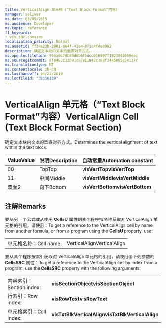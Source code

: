 ```yaml
---
title: VerticalAlign 单元格（“Text Block Format”内容）
manager: soliver
ms.date: 03/09/2015
ms.audience: Developer
ms.topic: reference
f1_keywords:
- vis_sdr.chm1105
localization_priority: Normal
ms.assetid: ff34a23b-2881-864f-42e4-871c4fde0992
description: 确定文本块内文本的垂直对齐方式。
ms.openlocfilehash: 954a0cf0b80d6b675dcc016997f1923041069eac
ms.sourcegitcommit: 8fe462c32b91c87911942c188f3445e85a54137c
ms.translationtype: MT
ms.contentlocale: zh-CN
ms.lasthandoff: 04/23/2019
ms.locfileid: "32356139"
---
```

# <a name="verticalalign-cell-text-block-format-section"></a><span data-ttu-id="13bc3-103">VerticalAlign 单元格（“Text Block Format”内容）</span><span class="sxs-lookup"><span data-stu-id="13bc3-103">VerticalAlign Cell (Text Block Format Section)</span></span>

<span data-ttu-id="13bc3-104">确定文本块内文本的垂直对齐方式。</span><span class="sxs-lookup"><span data-stu-id="13bc3-104">Determines the vertical alignment of text within the text block.</span></span>
  
|<span data-ttu-id="13bc3-105">**Value**</span><span class="sxs-lookup"><span data-stu-id="13bc3-105">**Value**</span></span>|<span data-ttu-id="13bc3-106">**说明**</span><span class="sxs-lookup"><span data-stu-id="13bc3-106">**Description**</span></span>|<span data-ttu-id="13bc3-107">**自动常量**</span><span class="sxs-lookup"><span data-stu-id="13bc3-107">**Automation constant**</span></span>|
|:-----|:-----|:-----|
| <span data-ttu-id="13bc3-108">0</span><span class="sxs-lookup"><span data-stu-id="13bc3-108">0</span></span>  <br/> | <span data-ttu-id="13bc3-109">Top</span><span class="sxs-lookup"><span data-stu-id="13bc3-109">Top</span></span>  <br/> |<span data-ttu-id="13bc3-110">**visVertTop**</span><span class="sxs-lookup"><span data-stu-id="13bc3-110">**visVertTop**</span></span> <br/> |
| <span data-ttu-id="13bc3-111">1</span><span class="sxs-lookup"><span data-stu-id="13bc3-111">1</span></span>  <br/> | <span data-ttu-id="13bc3-112">中间</span><span class="sxs-lookup"><span data-stu-id="13bc3-112">Middle</span></span>  <br/> |<span data-ttu-id="13bc3-113">**visVertMiddle**</span><span class="sxs-lookup"><span data-stu-id="13bc3-113">**visVertMiddle**</span></span> <br/> |
| <span data-ttu-id="13bc3-114">双面</span><span class="sxs-lookup"><span data-stu-id="13bc3-114">2</span></span>  <br/> | <span data-ttu-id="13bc3-115">向下</span><span class="sxs-lookup"><span data-stu-id="13bc3-115">Bottom</span></span>  <br/> |<span data-ttu-id="13bc3-116">**visVertBottom**</span><span class="sxs-lookup"><span data-stu-id="13bc3-116">**visVertBottom**</span></span> <br/> |
   
## <a name="remarks"></a><span data-ttu-id="13bc3-117">注解</span><span class="sxs-lookup"><span data-stu-id="13bc3-117">Remarks</span></span>

<span data-ttu-id="13bc3-118">要从另一个公式或从使用 **CellsU** 属性的某个程序按名称获取对 VerticalAlign 单元格的引用，请使用：</span><span class="sxs-lookup"><span data-stu-id="13bc3-118">To get a reference to the VerticalAlign cell by name from another formula, or from a program using the **CellsU** property, use:</span></span> 
  
|||
|:-----|:-----|
| <span data-ttu-id="13bc3-119">单元格名称：</span><span class="sxs-lookup"><span data-stu-id="13bc3-119">Cell name:</span></span>  <br/> | <span data-ttu-id="13bc3-120">VerticalAlign</span><span class="sxs-lookup"><span data-stu-id="13bc3-120">VerticalAlign</span></span>  <br/> |
   
<span data-ttu-id="13bc3-121">要从某个程序按索引获取对 VerticalAlign 单元格的引用，请使用带下列参数的 **CellsSRC** 属性：</span><span class="sxs-lookup"><span data-stu-id="13bc3-121">To get a reference to the VerticalAlign cell by index from a program, use the **CellsSRC** property with the following arguments:</span></span> 
  
|||
|:-----|:-----|
| <span data-ttu-id="13bc3-122">内容索引：</span><span class="sxs-lookup"><span data-stu-id="13bc3-122">Section index:</span></span>  <br/> |<span data-ttu-id="13bc3-123">**visSectionObject**</span><span class="sxs-lookup"><span data-stu-id="13bc3-123">**visSectionObject**</span></span> <br/> |
| <span data-ttu-id="13bc3-124">行索引：</span><span class="sxs-lookup"><span data-stu-id="13bc3-124">Row index:</span></span>  <br/> |<span data-ttu-id="13bc3-125">**visRowText**</span><span class="sxs-lookup"><span data-stu-id="13bc3-125">**visRowText**</span></span> <br/> |
| <span data-ttu-id="13bc3-126">单元格索引：</span><span class="sxs-lookup"><span data-stu-id="13bc3-126">Cell index:</span></span>  <br/> |<span data-ttu-id="13bc3-127">**visTxtBlkVerticalAlign**</span><span class="sxs-lookup"><span data-stu-id="13bc3-127">**visTxtBlkVerticalAlign**</span></span> <br/> |
   

